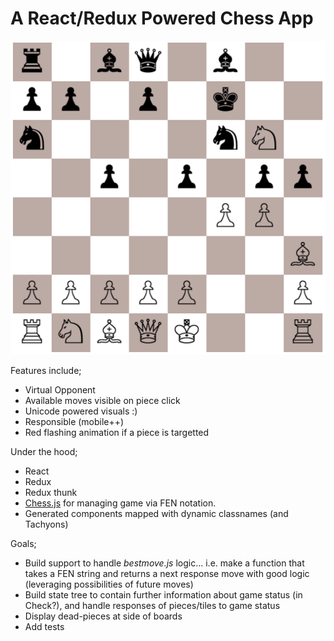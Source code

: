 # A React/Redux Powered Chess App

![Chess Screenshot](./public/images/chess-screenshot.png)

Features include;
- Virtual Opponent
- Available moves visible on piece click
- Unicode powered visuals :)
- Responsible (mobile++)
- Red flashing animation if a piece is targetted

Under the hood;
- React
- Redux
- Redux thunk
- [Chess.js](https://github.com/jhlywa/chess.js/blob/master/README.md) for managing game via FEN notation.
- Generated components mapped with dynamic classnames (and Tachyons)

Goals;
- Build support to handle *bestmove.js* logic... i.e. make a function that takes a FEN string and returns a next response move with good logic (leveraging possibilities of future moves)
- Build state tree to contain further information about game status (in Check?), and handle responses of pieces/tiles to game status
- Display dead-pieces at side of boards
- Add tests
